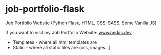 # job-portfolio-flask

Job Portfolio Website (Python Flask, HTML, CSS, SASS, Some Vanilla JS)

If you want to visit my Job Portfolio Website: www.nedas.dev

<ul>
  <li>Templates - where all html templates are</li>
  <li>Static - where all static files are (css, images...) </li>
</ul>
